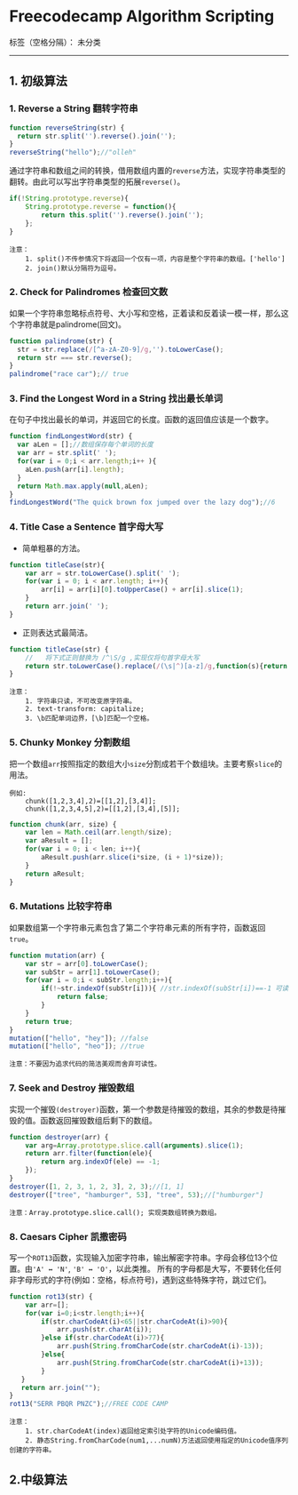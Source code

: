 ﻿# Freecodecamp Algorithm Scripting

标签（空格分隔）： 未分类

---

## 1. 初级算法
### 1. Reverse a String 翻转字符串
```javascript
function reverseString(str) {
  return str.split('').reverse().join('');
}
reverseString("hello");//"olleh"
```
通过字符串和数组之间的转换，借用数组内置的`reverse`方法，实现字符串类型的翻转。由此可以写出字符串类型的拓展`reverse()`。
```javascript
if(!String.prototype.reverse){
    String.prototype.reverse = function(){
        return this.split('').reverse().join('');
    };
}
```
    注意：
        1. split()不传参情况下将返回一个仅有一项，内容是整个字符串的数组。['hello']
        2. join()默认分隔符为逗号。 
### 2. Check for Palindromes 检查回文数
如果一个字符串忽略标点符号、大小写和空格，正着读和反着读一模一样，那么这个字符串就是palindrome(回文)。
```javascript
function palindrome(str) {
  str = str.replace(/[^a-zA-Z0-9]/g,'').toLowerCase();
  return str === str.reverse();
}
palindrome("race car");// true
```
### 3. Find the Longest Word in a String 找出最长单词
在句子中找出最长的单词，并返回它的长度。函数的返回值应该是一个数字。
```javascript
function findLongestWord(str) {
  var aLen = [];//数组保存每个单词的长度
  var arr = str.split(' ');
  for(var i = 0;i < arr.length;i++ ){
    aLen.push(arr[i].length);
  }
  return Math.max.apply(null,aLen);
}
findLongestWord("The quick brown fox jumped over the lazy dog");//6
```
### 4. Title Case a Sentence 首字母大写
 - 简单粗暴的方法。
```javascript
function titleCase(str){
    var arr = str.toLowerCase().split(' ');
    for(var i = 0; i < arr.length; i++){
        arr[i] = arr[i][0].toUpperCase() + arr[i].slice(1);
    }
    return arr.join(' ');
}
```
- 正则表达式最简洁。
```javascript
function titleCase(str) {
    //   将下式正则替换为 /^\S/g ,实现仅将句首字母大写
    return str.toLowerCase().replace(/(\s|^)[a-z]/g,function(s){return s.toUpperCase();});
}
```
    注意：
        1. 字符串只读，不可改变原字符串。
        2. text-transform: capitalize;
        3. \b匹配单词边界，[\b]匹配一个空格。
### 5. Chunky Monkey 分割数组
把一个数组`arr`按照指定的数组大小`size`分割成若干个数组块。主要考察`slice`的用法。
    
    例如:
        chunk([1,2,3,4],2)=[[1,2],[3,4]];
        chunk([1,2,3,4,5],2)=[[1,2],[3,4],[5]];
```javascript
function chunk(arr, size) {
    var len = Math.ceil(arr.length/size);
    var aResult = [];
    for(var i = 0; i < len; i++){
        aResult.push(arr.slice(i*size, (i + 1)*size));
    }
    return aResult;
}
```
### 6. Mutations 比较字符串
如果数组第一个字符串元素包含了第二个字符串元素的所有字符，函数返回`true`。
```javascript
function mutation(arr) {
    var str = arr[0].toLowerCase();
    var subStr = arr[1].toLowerCase();
    for(var i = 0;i < subStr.length;i++){
        if(!~str.indexOf(subStr[i])){ //str.indexOf(subStr[i])==-1 可读性更好
            return false;
        }
    }
    return true;
}
mutation(["hello", "hey"]); //false
mutation(["hello", "heo"]); //true
```
    注意：不要因为追求代码的简洁美观而舍弃可读性。
### 7. Seek and Destroy 摧毁数组
实现一个摧毁`(destroyer)`函数，第一个参数是待摧毁的数组，其余的参数是待摧毁的值。函数返回摧毁数组后剩下的数组。
```javascript
function destroyer(arr) {
    var arg=Array.prototype.slice.call(arguments).slice(1);
    return arr.filter(function(ele){
        return arg.indexOf(ele) == -1;
    });  
}
destroyer([1, 2, 3, 1, 2, 3], 2, 3);//[1, 1]
destroyer(["tree", "hamburger", 53], "tree", 53);//["humburger"]
```
    注意：Array.prototype.slice.call(); 实现类数组转换为数组。
### 8. Caesars Cipher 凯撒密码
写一个`ROT13`函数，实现输入加密字符串，输出解密字符串。字母会移位13个位置。由`'A' ↔ 'N'`, `'B' ↔ 'O'`，以此类推。
所有的字母都是大写，不要转化任何非字母形式的字符(例如：空格，标点符号)，遇到这些特殊字符，跳过它们。
```javascript
function rot13(str) {
    var arr=[];
    for(var i=0;i<str.length;i++){  
        if(str.charCodeAt(i)<65||str.charCodeAt(i)>90){  
            arr.push(str.charAt(i));  
        }else if(str.charCodeAt(i)>77){
            arr.push(String.fromCharCode(str.charCodeAt(i)-13));  
        }else{  
            arr.push(String.fromCharCode(str.charCodeAt(i)+13));  
        }  
   }  
   return arr.join("");  
}
rot13("SERR PBQR PNZC");//FREE CODE CAMP
```
    注意：
        1. str.charCodeAt(index)返回给定索引处字符的Unicode编码值。
        2. 静态String.fromCharCode(num1,...numN)方法返回使用指定的Unicode值序列创建的字符串。
## 2.中级算法